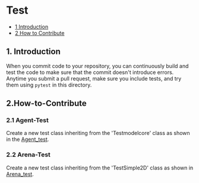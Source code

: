 # Test

* [1 Introduction](#1-Introduction)
* [2 How to Contribute](#2-How-to-Contribute)

## 1. Introduction
When you commit code to your repository, you can continuously build and test the code to make sure that the commit doesn't introduce errors.
Anytime you submit a pull request, make sure you include tests, and try them using ```pytest``` in this directory.

## 2.How-to-Contribute

###  2.1 Agent-Test
Create a new test class inheriting from the 'Testmodelcore' class as shown in the [Agent_test](https://github.com/ClementineDomine/NeuralPlayground/blob/main/neuralplayground/tests/agent_test.py).

###  2.2 Arena-Test
Create a new test class inheriting from the 'TestSimple2D' class as shown in [Arena_test](https://github.com/ClementineDomine/NeuralPlayground/blob/main/neuralplayground/tests/arena_exp_test.py).
